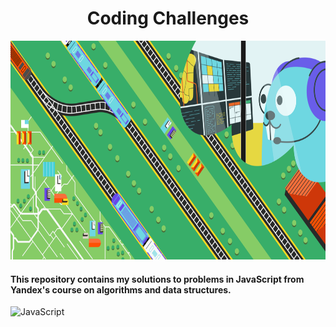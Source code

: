 <div align="center">
  <h1>Coding Challenges</h1>
  <img src="/Image.png" width="650" height="350"/>
</div>
<h4>This repository contains my solutions to problems in JavaScript from Yandex's course on algorithms and data structures.</h4>

![JavaScript](https://img.shields.io/badge/javascript-%23323330.svg?style=for-the-badge&logo=javascript&logoColor=%23F7DF1E)
